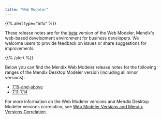 ```yaml
---
title: "Web Modeler"
---
```


{{% alert type="info" %}}

These release notes are for the [beta](../beta-features/index) version of the Web Modeler, Mendix's web-based development environment for business developers. We welcome users to provide feedback on issues or share suggestions for improvements.

{{% /alert %}}

Below you can find the Mendix Web Modeler release notes for the following ranges of the Mendix Desktop Modeler version (including all minor versions): 

* [7.15-and-above](7.15-and-above)
* [7.11-7.14](7.11-7.14)

For more information on the Web Modeler versions and Mendix Desktop Modeler versions correlation, see [Web Modeler Versions and Mendix Versions Correlation](-./../refguide/web-modeler/versions-wm).